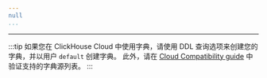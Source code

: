 ```yaml
---
null
...
```

---

:::tip
如果您在 ClickHouse Cloud 中使用字典，请使用 DDL 查询选项来创建您的字典，并以用户 `default` 创建字典。
此外，请在 [Cloud Compatibility guide](/cloud/reference/cloud-compatibility.md) 中验证支持的字典源列表。
:::
